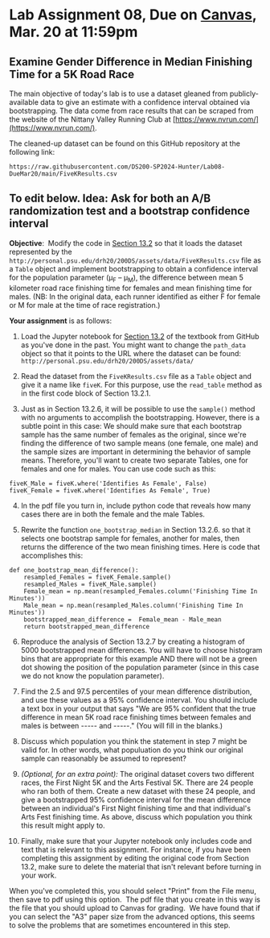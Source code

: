 # Lab Assignment 08, Due on [Canvas](https://psu.instructure.com/courses/2306358/assignments/16003002?module_item_id=41285277), Mar. 20 at 11:59pm
## Examine Gender Difference in Median Finishing Time for a 5K Road Race

The main objective of today's lab is to use a dataset gleaned from publicly-available data to give an estimate with a confidence interval obtained via bootstrapping.
The data come from race results that can be scraped from the website of the Nittany Valley Running Club at [https://www.nvrun.com/](https://www.nvrun.com/).

The cleaned-up dataset can be found on this GitHub repository at the following link:
```
https://raw.githubusercontent.com/DS200-SP2024-Hunter/Lab08-DueMar20/main/FiveKResults.csv
```

## To edit below.  Idea:  Ask for both an A/B randomization test and a bootstrap confidence interval

**Objective**:  Modify the code in [Section 13.2](https://inferentialthinking.com/chapters/13/2/Bootstrap.html)
so that it loads the dataset represented by the `http://personal.psu.edu/drh20/200DS/assets/data/FiveKResults.csv` 
file as a `Table` object and implement bootstrapping to obtain a confidence interval for the
population parameter (&mu;<sub>F</sub> – &mu;<sub>M</sub>), the difference between mean 5 kilometer road race finishing time for females and mean finishing time for males.
(NB:  In the original data, each runner identified as either F for female or M for male at the time of race registration.)

**Your assignment** is as follows:

1. Load the Jupyter notebook for [Section 13.2](https://inferentialthinking.com/chapters/13/2/Bootstrap.html) of the textbook from GitHub as you've done in the past. You might want to change the `path_data` object so that it points to the URL where the dataset can be found:  `http://personal.psu.edu/drh20/200DS/assets/data/`

2. Read the dataset from the `FiveKResults.csv` file as a `Table` object and give it a name like `fiveK`.  For this purpose, use the `read_table` method as in the first code block of Section 13.2.1.

3. Just as in Section 13.2.6, it will be possible to use the `sample()` method with no arguments to accomplish the bootstrapping.  However, there is a subtle point in this case:  We should make sure that each bootstrap sample has the same number of females as the original, since we're finding the difference of two sample means (one female, one male) and the sample sizes are important in determining the behavior of sample means.  Therefore, you'll want to create two separate Tables, one for females and one for males.  You can use code such as this:
```
fiveK_Male = fiveK.where('Identifies As Female', False)
fiveK_Female = fiveK.where('Identifies As Female', True)
```

4. In the pdf file you turn in, include python code that reveals how many cases there are in both the female and the male Tables.

5. Rewrite the function `one_bootstrap_median` in Section 13.2.6. so that it selects one bootstrap sample for females, another for males, then returns the difference of the two mean finishing times.  Here is code that accomplishes this:
```
def one_bootstrap_mean_difference():
    resampled_Females = fiveK_Female.sample()
    resampled_Males = fiveK_Male.sample()
    Female_mean = np.mean(resampled_Females.column('Finishing Time In Minutes'))
    Male_mean = np.mean(resampled_Males.column('Finishing Time In Minutes'))
    bootstrapped_mean_difference =  Female_mean - Male_mean
    return bootstrapped_mean_difference
 ```

6. Reproduce the analysis of Section 13.2.7 by creating a histogram of 5000 bootstrapped mean differences.  You will have to choose histogram bins that are appropriate for this example AND there will not be a green dot showing the position of the population parameter (since in this case we do not know the population parameter).

7. Find the 2.5 and 97.5 percentiles of your mean difference distribution, and use these values as a 95% confidence interval.  You should include a text box in your output that says "We are 95% confident that the true difference in mean 5K road race finishing times between females and males is between ----- and -----." (You will fill in the blanks.)

8. Discuss which population you think the statement in step 7 might be valid for.  In other words, what populuation do you think our original sample can reasonably be assumed to represent?

9. _(Optional, for an extra point):_ The original dataset covers two different races, the First Night 5K and the Arts Festival 5K.  There are 24 people who ran both of them.  Create a new dataset with these 24 people, and give a bootstrapped 95% confidence interval for the mean difference between an individual's First Night finishing time and that individual's Arts Fest finishing time.  As above, discuss which population you think this result might apply to.

10.  Finally, make sure that your Jupyter notebook only includes code and text that is relevant to this assignment.  For instance, if you have been completing this assignment by editing the original code from Section 13.2, make sure to delete the material that isn't relevant before turning in your work.

When you've completed this, you should select "Print" from the File menu, then save to pdf using this option.  The pdf file that you create in this way is the file that you should upload to Canvas for grading.  We have found that if you can select the "A3" paper size from the advanced options, this seems to solve the problems that are sometimes encountered in this step.


